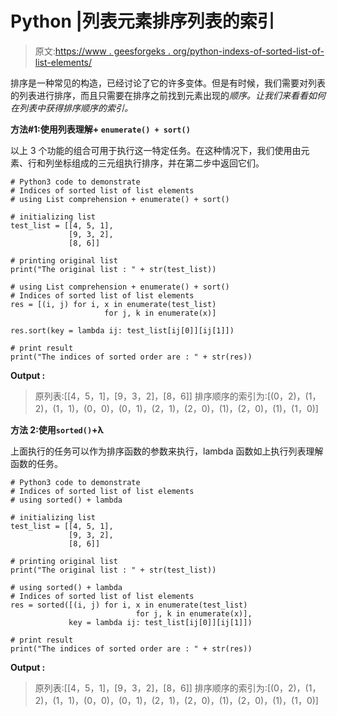 # Python |列表元素排序列表的索引

> 原文:[https://www . geesforgeks . org/python-indexs-of-sorted-list-of-list-elements/](https://www.geeksforgeeks.org/python-indices-of-sorted-list-of-list-elements/)

排序是一种常见的构造，已经讨论了它的许多变体。但是有时候，我们需要对列表的列表进行排序，而且只需要在排序之前找到元素出现的*顺序。让我们来看看如何在列表中获得排序顺序的索引。*

**方法#1:使用列表理解+ `enumerate() + sort()`**

以上 3 个功能的组合可用于执行这一特定任务。在这种情况下，我们使用由元素、行和列坐标组成的三元组执行排序，并在第二步中返回它们。

```
# Python3 code to demonstrate
# Indices of sorted list of list elements
# using List comprehension + enumerate() + sort()

# initializing list
test_list = [[4, 5, 1],
             [9, 3, 2],
             [8, 6]]

# printing original list
print("The original list : " + str(test_list))

# using List comprehension + enumerate() + sort()
# Indices of sorted list of list elements
res = [(i, j) for i, x in enumerate(test_list)
                     for j, k in enumerate(x)]

res.sort(key = lambda ij: test_list[ij[0]][ij[1]]) 

# print result
print("The indices of sorted order are : " + str(res))
```

**Output :**

> 原列表:[[4，5，1]，[9，3，2]，[8，6]]
> 排序顺序的索引为:[(0，2)，(1，2)，(1，1)，(0，0)，(0，1)，(2，1)，(2，0)，(1)，(2，0)，(1)，(1，0)]

**方法 2:使用`sorted()`+λ**

上面执行的任务可以作为排序函数的参数来执行，lambda 函数如上执行列表理解函数的任务。

```
# Python3 code to demonstrate
# Indices of sorted list of list elements
# using sorted() + lambda

# initializing list
test_list = [[4, 5, 1],
             [9, 3, 2],
             [8, 6]]

# printing original list
print("The original list : " + str(test_list))

# using sorted() + lambda
# Indices of sorted list of list elements
res = sorted([(i, j) for i, x in enumerate(test_list)
                            for j, k in enumerate(x)],
             key = lambda ij: test_list[ij[0]][ij[1]])

# print result
print("The indices of sorted order are : " + str(res))
```

**Output :**

> 原列表:[[4，5，1]，[9，3，2]，[8，6]]
> 排序顺序的索引为:[(0，2)，(1，2)，(1，1)，(0，0)，(0，1)，(2，1)，(2，0)，(1)，(2，0)，(1)，(1，0)]